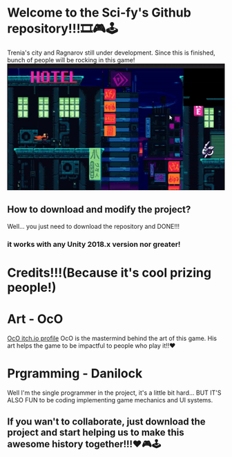 # Welcome to the Sci-fy's Github repository!!!🎞🎮🕹

Trenia's city and Ragnarov still under development. Since this is finished, bunch of people will be rocking in this game!
![GitHub Logo](/External/Review.gif)

## How to download and modify the project?

Well... you just need to download the repository and DONE!!!
### **it works with any Unity 2018.x version nor greater!**

# Credits!!!(Because it's cool prizing people!)

# **Art** - OcO
[OcO itch.io profile](https://oco.itch.io/)
OcO is the mastermind behind the art of this game. His art helps the game to be impactful to people who play it!!❤

# **Prgramming** - Danilock
Well I'm the single programmer in the project, it's a little bit hard... BUT IT'S ALSO FUN to be coding implementing game mechanics and UI systems.

## If you wan't to collaborate, just download the project and start helping us to make this awesome history together!!!❤🎮🕹
